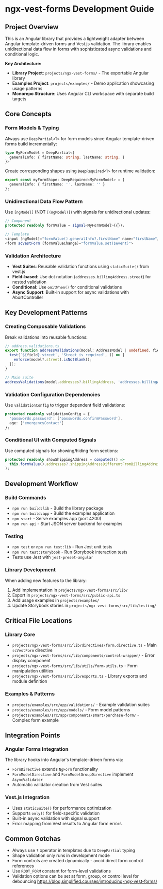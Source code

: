 # ngx-vest-forms Development Guide

## Project Overview
This is an Angular library that provides a lightweight adapter between Angular template-driven forms and Vest.js validation. The library enables unidirectional data flow in forms with sophisticated async validations and conditional logic.

**Key Architecture:**
- **Library Project**: `projects/ngx-vest-forms/` - The exportable Angular library
- **Examples Project**: `projects/examples/` - Demo application showcasing usage patterns
- **Monorepo Structure**: Uses Angular CLI workspace with separate build targets

## Core Concepts

### Form Models & Typing
Always use `DeepPartial<T>` for form models since Angular template-driven forms build incrementally:
```typescript
type MyFormModel = DeepPartial<{
  generalInfo: { firstName: string; lastName: string; }
}>
```

Create corresponding shapes using `DeepRequired<T>` for runtime validation:
```typescript
export const myFormShape: DeepRequired<MyFormModel> = {
  generalInfo: { firstName: '', lastName: '' }
};
```

### Unidirectional Data Flow Pattern
Use `[ngModel]` (NOT `[(ngModel)]`) with signals for unidirectional updates:
```typescript
// Component
protected readonly formValue = signal<MyFormModel>({});

// Template
<input [ngModel]="formValue().generalInfo?.firstName" name="firstName"/>
<form scVestForm (formValueChange)="formValue.set($event)">
```

### Validation Architecture
- **Vest Suites**: Reusable validation functions using `staticSuite()` from vest.js
- **Field-based**: Use dot notation (`addresses.billingAddress.street`) for nested validation
- **Conditional**: Use `omitWhen()` for conditional validations
- **Async Support**: Built-in support for async validations with AbortController

## Key Development Patterns

### Creating Composable Validations
Break validations into reusable functions:
```typescript
// address.validations.ts
export function addressValidations(model: AddressModel | undefined, field: string): void {
  test(`${field}.street`, 'Street is required', () => {
    enforce(model?.street).isNotBlank();
  });
}

// Main suite
addressValidations(model.addresses?.billingAddress, 'addresses.billingAddress');
```

### Validation Configuration Dependencies
Use `validationConfig` to trigger dependent field validations:
```typescript
protected readonly validationConfig = {
  'passwords.password': ['passwords.confirmPassword'],
  age: ['emergencyContact']
};
```

### Conditional UI with Computed Signals
Use computed signals for showing/hiding form sections:
```typescript
protected readonly showShippingAddress = computed(() =>
  this.formValue().addresses?.shippingAddressDifferentFromBillingAddress
);
```

## Development Workflow

### Build Commands
- `npm run build:lib` - Build the library package
- `npm run build:app` - Build the examples application
- `npm start` - Serve examples app (port 4200)
- `npm run api` - Start JSON server backend for examples

### Testing
- `npm test` or `npm run test:lib` - Run Jest unit tests
- `npm run test:storybook` - Run Storybook interaction tests
- Tests use Jest with `jest-preset-angular`

### Library Development
When adding new features to the library:
1. Add implementation in `projects/ngx-vest-forms/src/lib/`
2. Export in `projects/ngx-vest-forms/src/public-api.ts`
3. Add usage examples in `projects/examples/`
4. Update Storybook stories in `projects/ngx-vest-forms/src/lib/testing/`

## Critical File Locations

### Library Core
- `projects/ngx-vest-forms/src/lib/directives/form.directive.ts` - Main `scVestForm` directive
- `projects/ngx-vest-forms/src/lib/components/control-wrapper/` - Error display component
- `projects/ngx-vest-forms/src/lib/utils/form-utils.ts` - Form manipulation utilities
- `projects/ngx-vest-forms/src/lib/exports.ts` - Library exports and module definition

### Examples & Patterns
- `projects/examples/src/app/validations/` - Example validation suites
- `projects/examples/src/app/models/` - Form model patterns
- `projects/examples/src/app/components/smart/purchase-form/` - Complex form example

## Integration Points

### Angular Forms Integration
The library hooks into Angular's template-driven forms via:
- `FormDirective` extends `NgForm` functionality
- `FormModelDirective` and `FormModelGroupDirective` implement `AsyncValidator`
- Automatic validator creation from Vest suites

### Vest.js Integration
- Uses `staticSuite()` for performance optimization
- Supports `only()` for field-specific validation
- Built-in async validation with signal support
- Error mapping from Vest results to Angular form errors

## Common Gotchas
- Always use `?` operator in templates due to `DeepPartial` typing
- Shape validation only runs in development mode
- Form controls are created dynamically - avoid direct form control references
- Use `ROOT_FORM` constant for form-level validations
- Validation options can be set at form, group, or control level for debouncing
https://blog.simplified.courses/introducing-ngx-vest-forms/
